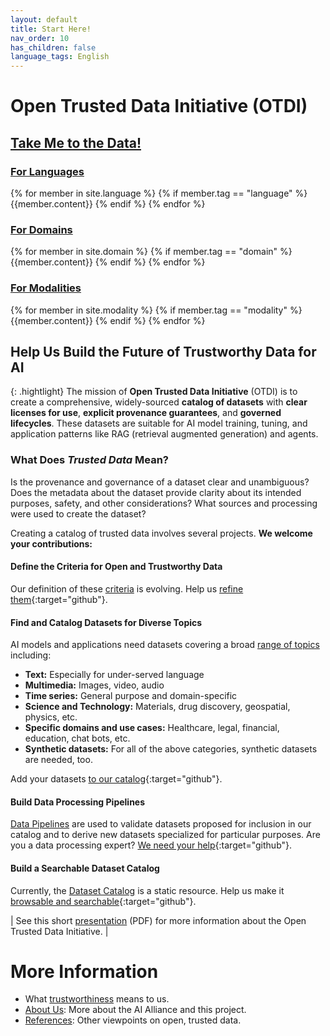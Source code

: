 ```yaml
---
layout: default
title: Start Here!
nav_order: 10
has_children: false
language_tags: English
---
```


# Open Trusted Data Initiative (OTDI) 

## [Take Me to the Data!]({{site.baseurl}}/catalog/catalog)

### [For Languages]({{site.baseurl}}/catalog/language/language)

<div class="table-wrapper">
{% for member in site.language %}
  {% if member.tag == "language" %}
    {{member.content}}
  {% endif %}
{% endfor %}
</div>

### [For Domains]({{site.baseurl}}/catalog/domain)

<div class="table-wrapper">
{% for member in site.domain %}
  {% if member.tag == "domain" %}
    {{member.content}}
  {% endif %}
{% endfor %}
</div>

### [For Modalities]({{site.baseurl}}/catalog/modality)

<div class="table-wrapper">
{% for member in site.modality %}
  {% if member.tag == "modality" %}
    {{member.content}}
  {% endif %}
{% endfor %}
</div>

## Help Us Build the Future of Trustworthy Data for AI

{: .hightlight}
The mission of **Open Trusted Data Initiative** (OTDI) is to create a comprehensive, widely-sourced **catalog of datasets** with **clear licenses for use**, **explicit provenance guarantees**, and **governed lifecycles**. These datasets are suitable for AI model training, tuning, and application patterns like RAG (retrieval augmented generation) and agents.

### What Does _Trusted Data_ Mean?

Is the provenance and governance of a dataset clear and unambiguous? Does the metadata about the dataset provide clarity about its intended purposes, safety, and other considerations? What sources and processing were used to create the dataset?

Creating a catalog of trusted data involves several projects. **We welcome your contributions:**

#### Define the Criteria for Open and Trustworthy Data

Our definition of these [criteria]({{site.baseurl}}/dataset-requirements/) is evolving. Help us [refine them](https://github.com/orgs/The-AI-Alliance/projects/28/views/1?filterQuery=label%3A%22dataset+requirements%22){:target="github"}.

#### Find and Catalog Datasets for Diverse Topics

AI models and applications need datasets covering a broad [range of topics]({{site.baseurl}}/contributing/#what-kinds-of-datasets-do-we-want) including: 

* **Text:** Especially for under-served language
* **Multimedia:** Images, video, audio
* **Time series:** General purpose and domain-specific
* **Science and Technology:** Materials, drug discovery, geospatial, physics, etc.
* **Specific domains and use cases:** Healthcare, legal, financial, education, chat bots, etc.
* **Synthetic datasets:** For all of the above categories, synthetic datasets are needed, too.

Add your datasets [to our catalog](https://github.com/orgs/The-AI-Alliance/projects/28/views/1?filterQuery=label%3A%22diverse+datasets%22){:target="github"}.

#### Build Data Processing Pipelines

[Data Pipelines]({{site.baseurl}}/our-processing/) are used to validate datasets proposed for inclusion in our catalog and to derive new datasets specialized for particular purposes. Are you a data processing expert? [We need your help](https://github.com/orgs/The-AI-Alliance/projects/28/views/1?filterQuery=label%3A%22data+pipelines%22){:target="github"}.

#### Build a Searchable Dataset Catalog

Currently, the [Dataset Catalog]({{site.baseurl}}/catalog/catalog) is a static resource. Help us make it [browsable and searchable](https://github.com/orgs/The-AI-Alliance/projects/28/views/1?filterQuery=label%3A%22dataset+catalog%22){:target="github"}.


| See this short [presentation]({{site.baseurl}}/files/OTDI-Overview.pdf) (PDF) for more information about the Open Trusted Data Initiative. |

# More Information

* What [trustworthiness]({{site.baseurl}}/trustworthiness) means to us.
* [About Us]({{site.baseurl}}/about): More about the AI Alliance and this project.
* [References]({{site.baseurl}}/references): Other viewpoints on open, trusted data.
